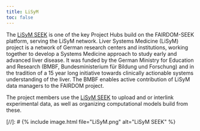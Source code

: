 ```yaml
---
title: LiSyM
toc: false
---
```


The [LiSyM SEEK](https://seek.lisym.org) is one of the key Project Hubs build on the FAIRDOM-SEEK platform, serving the LiSyM network. Liver Systems Medicine (LiSyM) project is a network of German research centers and institutions, working together to develop a Systems Medicine approach to study early and advanced liver disease. It was funded by the German Ministry for Education and Research (BMBF, Bundesministerium für Bildung und Forschung) and in the tradition of a 15 year long initiative towards clinically actionable systems understanding of the liver. The BMBF enables active contribution of LiSyM data managers to the FAIRDOM project.

The project members use the [LiSyM SEEK](https://seek.lisym.org) to upload and or interlink experimental data, as well as organizing computational models build from these. 

[//]: # {% include image.html file="LiSyM.png" alt="LiSyM SEEK" %}
